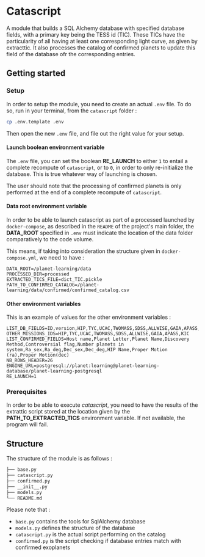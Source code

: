 # Catascript

A module that builds a SQL Alchemy database with specified database fields, with a primary key being the TESS id (TIC). 
These TICs have the particularity of all having at least one corresponding light curve, as given by extracttic. It also processes the catalog of confirmed planets to update this field of the database ofr the corresponding entries.

## Getting started

### Setup
In order to setup the module, you need to create an actual `.env` file. To do so, run in your terminal, from the `catascript` folder :

```sh
cp .env.template .env
```

Then open the new `.env` file, and file out the right value for your setup.

#### Launch boolean environment variable

The `.env` file, you can set the boolean **RE_LAUNCH** to either `1` to entail a complete recompute of `catascript`, or to `0`, in order to only re-initialize the database. This is true whatever way of launching is chosen.

The user should note that the processing of confirmed planets is only performed at the end of a complete recompute of `catascript`.

#### Data root environment variable

In order to be able to launch catascript as part of a processed launched by `docker-compose`, as described in the `README` of the project's main folder, the **DATA_ROOT** specified in `.env` must indicate the location of the data folder comparatively to the code volume.

This means, if taking into consideration the structure given in `docker-compose.yml`, we need to have : 

```
DATA_ROOT=/planet-learning/data
PROCESSED_DIR=processed
EXTRACTED_TICS_FILE=dict_TIC.pickle
PATH_TO_CONFIRMED_CATALOG=/planet-learning/data/confirmed/confirmed_catalog.csv
```

#### Other environment variables

This is an example of values for the other environment variables : 

```
LIST_DB_FIELDS=ID,version,HIP,TYC,UCAC,TWOMASS,SDSS,ALLWISE,GAIA,APASS,KIC,objType,typeSrc,ra,dec
OTHER_MISSIONS_IDS=HIP,TYC,UCAC,TWOMASS,SDSS,ALLWISE,GAIA,APASS,KIC
LIST_CONFIRMED_FIELDS=Host name,Planet Letter,Planet Name,Discovery Method,Controversial flag,Number planets in system,Ra_sex,Ra_deg,Dec_sex,Dec_deg,HIP Name,Proper Motion (ra),Proper Motion(dec)
NB_ROWS_HEADER=26
ENGINE_URL=postgresql://planet:learning@planet-learning-database/planet-learning-postgresql
RE_LAUNCH=1
```

### Prerequisites
In order to be able to execute *catascript*, you need to have the results of the extrattic script stored at the location given by the **PATH_TO_EXTRACTED_TICS** environment variable. If not available, the program will fail.

## Structure

The structure of the module is as follows : 

```sh
├── base.py
├── catascript.py
├── confirmed.py
├── __init__.py
├── models.py
└── README.md
```

Please note that :
* `base.py` contains the tools for SqlAlchemy database
* `models.py` defines the structure of the database
* `catascript.py` is the actual script performing on the catalog
* `confirmed.py` is the script checking if database entries match with confirmed exoplanets
